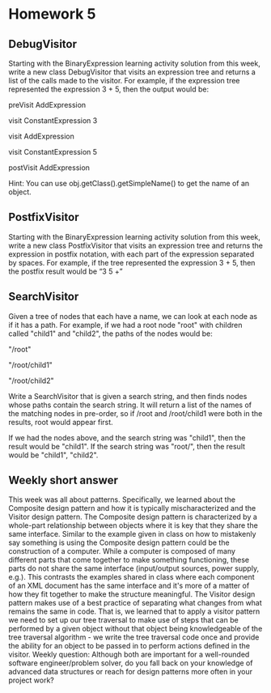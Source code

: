 # Homework 5

## DebugVisitor

Starting with the BinaryExpression learning activity solution from this week,
write a new class DebugVisitor that visits an expression tree and returns a list of the calls made to the visitor.
For example,
if the expression tree represented the expression 3 + 5,
then the output would be:

 preVisit AddExpression

 visit ConstantExpression 3

 visit AddExpression

 visit ConstantExpression 5

 postVisit AddExpression

Hint: You can use obj.getClass().getSimpleName() to get the name of an object.

## PostfixVisitor

Starting with the BinaryExpression learning activity solution from this week,
write a new class PostfixVisitor that visits an expression tree and returns the expression in postfix notation,
with each part of the expression separated by spaces.
For example,
if the tree represented the expression 3 + 5,
then the postfix result would be “3 5 +”

## SearchVisitor

Given a tree of nodes that each have a name,
we can look at each node as if it has a path.
For example,
if we had a root node "root" with children called "child1" and "child2",
the paths of the nodes would be:

"/root"

"/root/child1"

"/root/child2"

Write a SearchVisitor that is given a search string,
and then finds nodes whose paths contain the search string.
It will return a list of the names of the matching nodes in pre-order,
so if /root and /root/child1 were both in the results,
root would appear first.

If we had the nodes above,
and the search string was "child1",
then the result would be "child1".
If the search string was "root/",
then the result would be "child1", "child2".

## Weekly short answer

This week was all about patterns. Specifically, we learned about the Composite design pattern and how it is typically mischaracterized and the Visitor design pattern. The Composite design pattern is characterized by a whole-part relationship between objects where it is key that they share the same interface. Similar to the example given in class on how to mistakenly say something is using the Composite design pattern could be the construction of a computer. While a computer is composed of many different parts that come together to make something functioning, these parts do not share the same interface (input/output sources, power supply, e.g.). This contrasts the examples shared in class where each component of an XML document has the same interface and it's more of a matter of how they fit together to make the structure meaningful. The Visitor design pattern makes use of a best practice of separating what changes from what remains the same in code. That is, we learned that to apply a visitor pattern we need to set up our tree traversal to make use of steps that can be performed by a given object without that object being knowledgeable of the tree traversal algorithm - we write the tree traversal code once and provide the ability for an object to be passed in to perform actions defined in the visitor.
Weekly question: Although both are important for a well-rounded software engineer/problem solver, do you fall back on your knowledge of advanced data structures or reach for design patterns more often in your project work?
